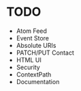 # TODO

* Atom Feed
* Event Store
* Absolute URIs
* PATCH/PUT Contact
* HTML UI
* Security
* ContextPath
* Documentation

